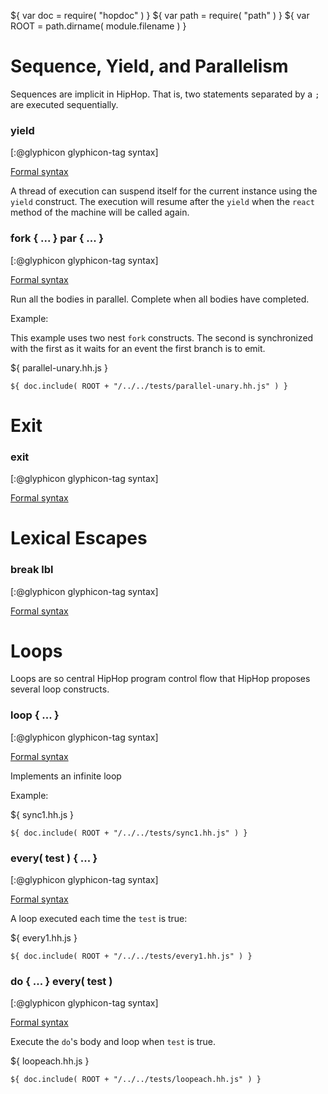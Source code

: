 ${ var doc = require( "hopdoc" ) }
${ var path = require( "path" ) }
${ var ROOT = path.dirname( module.filename ) }

Sequence, Yield, and Parallelism
================================

Sequences are implicit in HipHop. That is, two statements separated by
a `;` are executed sequentially. 


### yield ###
[:@glyphicon glyphicon-tag syntax]

[Formal syntax](./syntax.html#HHYield)

A thread of execution can suspend itself for the current instance using
the `yield` construct. The execution will resume after the `yield` when
the `react` method of the machine will be called again.


### fork { ... } par { ... } ###
[:@glyphicon glyphicon-tag syntax]

[Formal syntax](./syntax.html#HHFork)

Run all the bodies in parallel. Complete when all bodies have completed.

Example: 

This example uses two nest `fork` constructs. The second is synchronized
with the first as it waits for an event the first branch is to emit.

${ <span class="label label-info">parallel-unary.hh.js</span> }

```hiphop
${ doc.include( ROOT + "/../../tests/parallel-unary.hh.js" ) }
```


Exit
====

### exit ###
[:@glyphicon glyphicon-tag syntax]

[Formal syntax](./syntax.html#HHExit)


Lexical Escapes
===============

### break lbl ###
[:@glyphicon glyphicon-tag syntax]

[Formal syntax](./syntax.html#HHBreak)


Loops
=====

Loops are so central HipHop program control flow that HipHop proposes
several loop constructs.

### loop { ... } ###
[:@glyphicon glyphicon-tag syntax]

[Formal syntax](./syntax.html#HHLoop)

Implements an infinite loop

Example:

${ <span class="label label-info">sync1.hh.js</span> }

```hiphop
${ doc.include( ROOT + "/../../tests/sync1.hh.js" ) }
```

### every( test ) { ... } ###
[:@glyphicon glyphicon-tag syntax]

[Formal syntax](./syntax.html#HHEvery)

A loop executed each time the `test` is true:

${ <span class="label label-info">every1.hh.js</span> }

```hiphop
${ doc.include( ROOT + "/../../tests/every1.hh.js" ) }
```

### do { ... } every( test ) ###
[:@glyphicon glyphicon-tag syntax]

[Formal syntax](./syntax.html#HHDo)

Execute the `do`'s body and loop when `test` is true.

${ <span class="label label-info">loopeach.hh.js</span> }

```hiphop
${ doc.include( ROOT + "/../../tests/loopeach.hh.js" ) }
```

